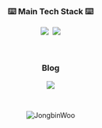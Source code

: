 
<h3 align="center"> ⌨️ Main Tech Stack ⌨️ </h3>
<p align="center">
  <img src="https://img.shields.io/badge/Python-3766AB?style=flat-square&logo=Python&logoColor=white"/></a>&nbsp 
  <img src="https://img.shields.io/badge/Pytorch-EE4C2C?style=flat-square&logo=Pytorch&logoColor=white"/></a>
</p>

<br>

<h3 align="center"> Blog </h3>
<p align="center">
  <a href="https://jongbinwoo.github.io/"><img src="https://img.shields.io/badge/Blog-181717?style=flat-square&logo=Vimeo&logoColor=white&link=https://jongbinwoo.github.io/"/></a>
</p>
<br>

<p align="center">
  <img src="https://github-readme-stats.vercel.app/api?username=JongbinWoo&show_icons=true&theme=dark&count_private=true&include_all_commits=true&locale=en" alt="JongbinWoo" align="center"/>
</p>
<!--
**JongbinWoo/JongbinWoo** is a ✨ _special_ ✨ repository because its `README.md` (this file) appears on your GitHub profile.

Here are some ideas to get you started:

- 🔭 I’m currently working on ...
- 🌱 I’m currently learning ...
- 👯 I’m looking to collaborate on ...
- 🤔 I’m looking for help with ...
- 💬 Ask me about ...
- 📫 How to reach me: ...
- 😄 Pronouns: ...
- ⚡ Fun fact: ...
-->
